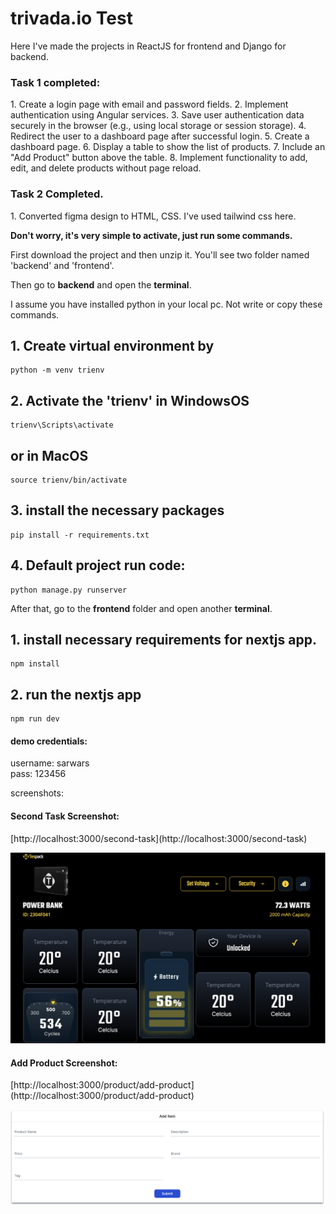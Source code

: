 # trivada.io Test

Here I've made the projects in ReactJS for frontend and Django for backend.

<h3>Task 1 completed:</h3>
1. Create a login page with email and password fields.
2. Implement authentication using Angular services.
3. Save user authentication data securely in the browser (e.g., using local storage or session storage).
4. Redirect the user to a dashboard page after successful login.
5. Create a dashboard page.
6. Display a table to show the list of products.
7. Include an &quot;Add Product&quot; button above the table.
8. Implement functionality to add, edit, and delete products without page reload.

<h3>Task 2 Completed.</h3>
1. Converted figma design to HTML, CSS. I've used tailwind css here.

<b>Don't worry, it's very simple to activate, just run some commands.</b>

First download the project and then unzip it. You'll see two folder named 'backend' and 'frontend'.

Then go to <b>backend</b> and open the <b>terminal</b>. 

I assume you have installed python in your local pc. Not write or copy these commands.

## 1. Create virtual environment by
    python -m venv trienv

## 2. Activate the 'trienv' in WindowsOS
    trienv\Scripts\activate

## or in MacOS
    source trienv/bin/activate

## 3. install the necessary packages
    pip install -r requirements.txt

## 4. Default project run code:
    python manage.py runserver


After that, go to the <b>frontend</b> folder and open another <b>terminal</b>.

## 1. install necessary requirements for nextjs app.
    npm install

## 2. run the nextjs app
    npm run dev


<h4>demo credentials:</h4>
username: sarwars<br/>
pass: 123456


screenshots:

<h4> Second Task Screenshot:</h4>   [http://localhost:3000/second-task](http://localhost:3000/second-task)

![task2](/frontend/public/second_task.png)


<h4>Add Product Screenshot:</h4>     [http://localhost:3000/product/add-product](http://localhost:3000/product/add-product)

![add product](/frontend/public/add_item.png)


